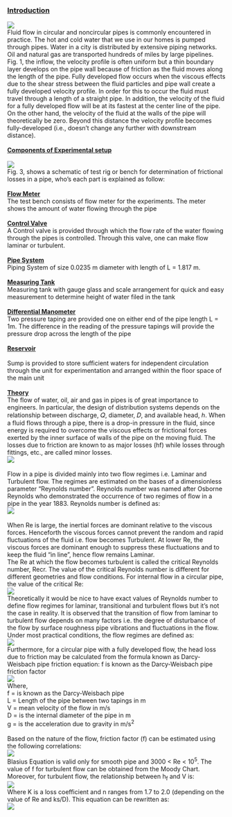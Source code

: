 ### <u>Introduction</u><br>
<image src="images/Image1.PNG"><br>
Fluid flow in circular and noncircular pipes is commonly encountered in practice. The hot and cold water that we use in our homes is pumped through pipes. Water in a city is distributed by extensive piping networks. Oil and natural gas are transported hundreds of miles by large pipelines. Fig. 1, the inflow, the velocity profile is often uniform but a thin boundary layer develops on the pipe wall because of friction as the fluid moves along the length of the pipe. Fully developed flow occurs when the viscous effects due to the shear stress between the fluid particles and pipe wall create a fully developed velocity profile.  In order for this to occur the fluid must travel through a length of a straight pipe. In addition, the velocity of the fluid for a fully developed flow will be at its fastest at the center line of the pipe. On the other hand, the velocity of the fluid at the walls of the pipe will theoretically be zero. Beyond this distance the velocity profile becomes fully-developed (i.e., doesn’t change any further with downstream distance).<br><br>
<b><u>Components of Experimental setup</u></b><br><br>
<image src="images/image2.PNG"><br>
Fig. 3, shows a schematic of test rig or bench for determination of frictional losses in a pipe, who’s each part is explained as follow: <br>                             					
<b><u>Flow Meter</u></b><br>
The test bench consists of flow meter for the experiments. The meter shows the amount of water flowing through the pipe<br><br>
<b><u>Control Valve</u></b><br>
A Control valve is provided through which the flow rate of the water flowing through the pipes is controlled. Through this valve, one can make flow laminar or turbulent.<br> <br>
<b><u>Pipe System</u></b><br>
Piping System of size 0.0235 m diameter with length of L = 1.817 m. <br><br>
<b><u>Measuring Tank</u></b><br>
Measuring tank with gauge glass and scale arrangement for quick and easy measurement to determine height of water filed in the tank<br><br>
<b><u>Differential Manometer</u></b><br> 
Two pressure taping are provided one on either end of the pipe length L = 1m. The difference in the reading of the pressure tapings will provide the pressure drop across the length of the pipe<br><br>
<b><u>Reservoir</u></b><br>  
Sump is provided to store sufficient waters for independent circulation through the unit for experimentation and arranged within the floor space of the main unit<br><br>
<b><u>Theory </u></b><br>
The flow of water, oil, air and gas in pipes is of great importance to engineers. In particular, the design of distribution systems depends on the relationship between discharge, 𝑄, diameter, 𝐷, and available head, ℎ. When a fluid flows through a pipe, there is a drop-in pressure in the fluid, since energy is required to overcome the viscous effects or frictional forces exerted by the inner surface of walls of the pipe on the moving fluid. The losses due to friction are known to as major losses (hf) while losses through fittings, etc., are called minor losses. <br>
<image src="images/image3.PNG"><br><br>
Flow in a pipe is divided mainly into two flow regimes i.e. Laminar and Turbulent flow. The regimes are estimated on the bases of a dimensionless parameter “Reynolds number”. Reynolds number was named after Osborne Reynolds who demonstrated the occurrence of two regimes of flow in a pipe in the year 1883.  Reynolds number is defined as:<br>
<image src="images/image4.PNG"><br><br>
When Re is large, the inertial forces are dominant relative to the viscous forces. Henceforth the viscous forces cannot prevent the random and rapid fluctuations of the fluid i.e. flow becomes Turbulent. At lower Re, the viscous forces are dominant enough to suppress these fluctuations and to keep the fluid “in line”, hence flow remains Laminar.<br>
The Re at which the flow becomes turbulent is called the critical Reynolds number, Recr. The value of the critical Reynolds number is different for different geometries and flow conditions. For internal flow in a circular pipe, the value of the critical Re:<br>
<image src="images/image5.PNG"><br>
Theoretically it would be nice to have exact values of Reynolds number to define flow regimes for laminar, transitional and turbulent flows but it’s not the case in reality. It is observed that the transition of flow from laminar to turbulent flow depends on many factors i.e. the degree of disturbance of the flow by surface roughness pipe vibrations and fluctuations in the flow. Under most practical conditions, the flow regimes are defined as:<br>
<image src="images/image6.PNG"><br>
Furthermore, for a circular pipe with a fully developed flow, the head loss due to friction may be calculated from the formula known as Darcy-Weisbach pipe friction equation: f is known as the Darcy-Weisbach pipe friction factor<br>
<image src="images/image7-3.PNG"><br>
Where, <br>
f = is known as the Darcy-Weisbach pipe<br>
L = Length of the pipe between two tapings in m <br>
V = mean velocity of the flow in m/s<br>
D = is the internal diameter of the pipe in m<br>
g = is the acceleration due to gravity in m/s<sup>2</sup><br><br>
Based on the nature of the flow, friction factor (f) can be estimated using the following correlations:<br>
<image src="images/image8.PNG"><br>
Blasius Equation is valid only for smooth pipe and 3000 < Re < 10<sup>5</sup>. The value of f for turbulent flow can be obtained from the Moody Chart. Moreover, for turbulent flow, the relationship between h<sub>f</sub> and V is:<br>
<image src="images/image9.PNG"><br>
Where K is a loss coefficient and n ranges from 1.7 to 2.0 (depending on the value of Re and ks/D). This equation can be rewritten as: <br>
<image src="images/image10.PNG"><br>

